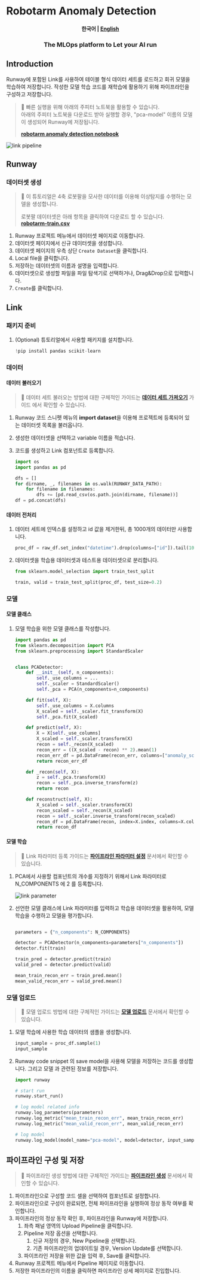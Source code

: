 # Robotarm Anomaly Detection

<h4 align="center">
    <p>
        <b>한국어</b> |
        <a href="README_en.md">English</a>
    <p>
</h4>

<h3 align="center">
    <p>The MLOps platform to Let your AI run</p>
</h3>

## Introduction

Runway에 포함된 Link를 사용하여 테이블 형식 데이터 세트를 로드하고 회귀 모델을 학습하여 저장합니다. 작성한 모델 학습 코드를 재학습에 활용하기 위해 파이프라인을 구성하고 저장합니다.

> 📘 빠른 실행을 위해 아래의 주피터 노트북을 활용할 수 있습니다.  
> 아래의 주피터 노트북을 다운로드 받아 실행할 경우, "pca-model" 이름의 모델이 생성되어 Runway에 저장됩니다.
>
> **[robotarm anomaly detection notebook](https://drive.google.com/uc?export=download&id=10d2Hc4lYx0WOuEvLOkqNTQMpDezbzVzw)**

![link pipeline](../../assets/robotarm_anomaly_detection/link_pipeline.png)

## Runway

### 데이터셋 생성

> 📘 이 튜토리얼은 4축 로봇팔을 모사한 데이터를 이용해 이상탐지를 수행하는 모델을 생성합니다.
>
> 로봇팔 데이터셋은 아래 항목을 클릭하여 다운로드 할 수 있습니다.  
> **[robotarm-train.csv](https://drive.google.com/uc?export=download&id=1Ks8SUVBQawiKW0q0zQT1sc9um618cdEE)**

1. Runway 프로젝트 메뉴에서 데이터셋 페이지로 이동합니다.
2. 데이터셋 페이지에서 신규 데이터셋을 생성합니다.
3. 데이터셋 페이지의 우측 상단 `Create Dataset`을 클릭합니다.
4. Local file을 클릭합니다.
5. 저장하는 데이터셋의 이름과 설명을 입력합니다.
6. 데이터셋으로 생성할 파일을 파일 탐색기로 선택하거나, Drag&Drop으로 입력합니다.
7. `Create`를 클릭합니다.

## Link

### 패키지 준비

1. (Optional) 튜토리얼에서 사용할 패키지를 설치합니다.
    ```python
    !pip install pandas scikit-learn
    ```

### 데이터

#### 데이터 불러오기

> 📘 데이터 세트 불러오는 방법에 대한 구체적인 가이드는 **[데이터 세트 가져오기](https://docs.mrxrunway.ai/docs/데이터-세트-가져오기)** 가이드 에서 확인할 수 있습니다.

1. Runway 코드 스니펫 메뉴의 **import dataset**을 이용해 프로젝트에 등록되어 있는 데이터셋 목록을 불러옵니다.
2. 생성한 데이터셋을 선택하고 variable 이름을 적습니다.
3. 코드를 생성하고 Link 컴포넌트로 등록합니다.

    ```python
    import os
    import pandas as pd

    dfs = []
    for dirname, _, filenames in os.walk(RUNWAY_DATA_PATH):
        for filename in filenames:
            dfs += [pd.read_csv(os.path.join(dirname, filename))]
    df = pd.concat(dfs)
    ```

#### 데이터 전처리

1. 데이터 세트에 인덱스를 설정하고 id 값을 제거한뒤, 총 1000개의 데이터만 사용합니다.

    ```python
    proc_df = raw_df.set_index("datetime").drop(columns=["id"]).tail(1000)
    ```

2. 데이터셋을 학습용 데이터셋과 테스트용 데이터셋으로 분리합니다.

    ```python
    from sklearn.model_selection import train_test_split

    train, valid = train_test_split(proc_df, test_size=0.2)
    ```

### 모델

#### 모델 클래스

1. 모델 학습을 위한 모델 클래스를 작성합니다.

    ```python
    import pandas as pd
    from sklearn.decomposition import PCA
    from sklearn.preprocessing import StandardScaler


    class PCADetector:
        def __init__(self, n_components):
            self._use_columns = ...
            self._scaler = StandardScaler()
            self._pca = PCA(n_components=n_components)

        def fit(self, X):
            self._use_columns = X.columns
            X_scaled = self._scaler.fit_transform(X)
            self._pca.fit(X_scaled)

        def predict(self, X):
            X = X[self._use_columns]
            X_scaled = self._scaler.transform(X)
            recon = self._recon(X_scaled)
            recon_err = ((X_scaled - recon) ** 2).mean(1)
            recon_err_df = pd.DataFrame(recon_err, columns=["anomaly_score"], index=X.index)
            return recon_err_df

        def _recon(self, X):
            z = self._pca.transform(X)
            recon = self._pca.inverse_transform(z)
            return recon

        def reconstruct(self, X):
            X_scaled = self._scaler.transform(X)
            recon_scaled = self._recon(X_scaled)
            recon = self._scaler.inverse_transform(recon_scaled)
            recon_df = pd.DataFrame(recon, index=X.index, columns=X.columns)
            return recon_df
    ```

#### 모델 학습

> 📘 Link 파라미터 등록 가이드는 **[파이프라인 파라미터 설정](https://dash.readme.com/project/makinarocks-runway/docs/파이프라인-파라미터-설정)** 문서에서 확인할 수 있습니다.

1. PCA에서 사용할 컴포넌트의 개수를 지정하기 위해서 Link 파라미터로 N_COMPONENTS 에 2 를 등록합니다.

    ![link parameter](../../assets/robotarm_anomaly_detection/link_parameter.png)

2. 선언한 모델 클래스에 Link 파라미터를 입력하고 학습용 데이터셋을 활용하여, 모델 학습을 수행하고 모델을 평가합니다.

    ```python

    parameters = {"n_components": N_COMPONENTS}

    detector = PCADetector(n_components=parameters["n_components"])
    detector.fit(train)

    train_pred = detector.predict(train)
    valid_pred = detector.predict(valid)

    mean_train_recon_err = train_pred.mean()
    mean_valid_recon_err = valid_pred.mean()
    ```

### 모델 업로드

> 📘 모델 업로드 방법에 대한 구체적인 가이드는 **[모델 업로드](https://docs.mrxrunway.ai/docs/%EB%AA%A8%EB%8D%B8-%EC%97%85%EB%A1%9C%EB%93%9C)** 문서에서 확인할 수 있습니다.

1. 모델 학습에 사용한 학습 데이터의 샘플을 생성합니다.

    ```python
    input_sample = proc_df.sample(1)
    input_sample
    ```

2. Runway code snippet 의 save model을 사용해 모델을 저장하는 코드를 생성합니다. 그리고 모델 과 관련된 정보를 저장합니다.

    ```python
    import runway

    # start run
    runway.start_run()

    # log model related info
    runway.log_parameters(parameters)
    runway.log_metric("mean_train_recon_err", mean_train_recon_err)
    runway.log_metric("mean_valid_recon_err", mean_valid_recon_err)

    # log model
    runway.log_model(model_name="pca-model", model=detector, input_samples={"predict": input_sample})
    ```

## 파이프라인 구성 및 저장

> 📘 파이프라인 생성 방법에 대한 구체적인 가이드는 **[파이프라인 생성](https://docs.mrxrunway.ai/docs/파이프라인-생성)** 문서에서 확인할 수 있습니다.

1. 파이프라인으로 구성할 코드 셀을 선택하여 컴포넌트로 설정합니다.
2. 파이프라인으로 구성이 완료되면, 전체 파이프라인을 실행하여 정상 동작 여부를 확인합니다.
3. 파이프라인의 정상 동작 확인 후, 파이프라인을 Runway에 저장합니다.
    1. 좌측 패널 영역의 Upload Pipeline을 클릭합니다.
    2. Pipeline 저장 옵션을 선택합니다.
        1. 신규 저장의 경우, New Pipeline을 선택합니다.
        2. 기존 파이프라인의 업데이트일 경우, Version Update를 선택합니다.
    3. 파이프라인 저장을 위한 값을 입력 후, Save를 클릭합니다.
4. Runway 프로젝트 메뉴에서 Pipeline 페이지로 이동합니다.
5. 저장한 파이프라인의 이름을 클릭하면 파이프라인 상세 페이지로 진입합니다.
